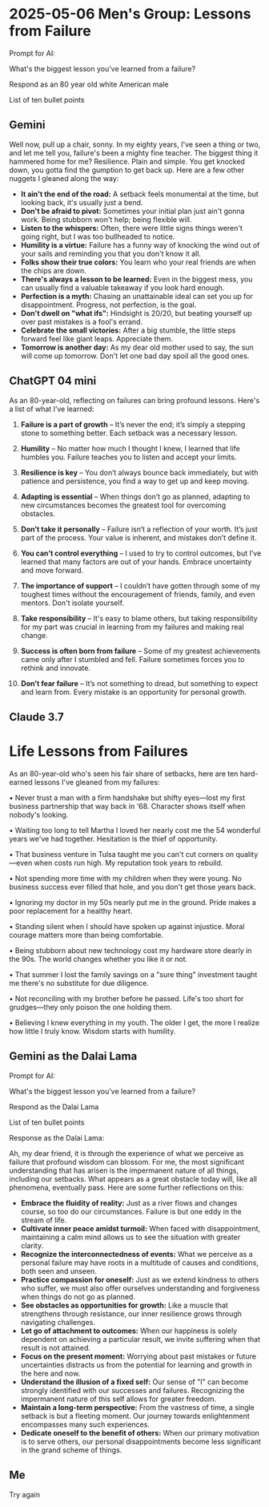 # 2025-05-06 Men's Group: Lessons from Failure

Prompt for AI:

What's the biggest lesson you've learned from a failure?

Respond as an 80 year old white American male

List of ten bullet points

## Gemini

Well now, pull up a chair, sonny. In my eighty years, I've seen a thing or two, and let me tell you, failure's been a mighty fine teacher. The biggest thing it hammered home for me? Resilience. Plain and simple. You get knocked down, you gotta find the gumption to get back up. Here are a few other nuggets I gleaned along the way:

* **It ain't the end of the road:** A setback feels monumental at the time, but looking back, it's usually just a bend.
* **Don't be afraid to pivot:** Sometimes your initial plan just ain't gonna work. Being stubborn won't help; being flexible will.
* **Listen to the whispers:** Often, there were little signs things weren't going right, but I was too bullheaded to notice.
* **Humility is a virtue:** Failure has a funny way of knocking the wind out of your sails and reminding you that you don't know it all.
* **Folks show their true colors:** You learn who your real friends are when the chips are down.
* **There's always a lesson to be learned:** Even in the biggest mess, you can usually find a valuable takeaway if you look hard enough.
* **Perfection is a myth:** Chasing an unattainable ideal can set you up for disappointment. Progress, not perfection, is the goal.
* **Don't dwell on "what ifs":** Hindsight is 20/20, but beating yourself up over past mistakes is a fool's errand.
* **Celebrate the small victories:** After a big stumble, the little steps forward feel like giant leaps. Appreciate them.
* **Tomorrow is another day:** As my dear old mother used to say, the sun will come up tomorrow. Don't let one bad day spoil all the good ones.


## ChatGPT 04 mini

As an 80-year-old, reflecting on failures can bring profound lessons. Here's a list of what I’ve learned:

1. **Failure is a part of growth** – It’s never the end; it’s simply a stepping stone to something better. Each setback was a necessary lesson.

2. **Humility** – No matter how much I thought I knew, I learned that life humbles you. Failure teaches you to listen and accept your limits.

3. **Resilience is key** – You don’t always bounce back immediately, but with patience and persistence, you find a way to get up and keep moving.

4. **Adapting is essential** – When things don’t go as planned, adapting to new circumstances becomes the greatest tool for overcoming obstacles.

5. **Don’t take it personally** – Failure isn’t a reflection of your worth. It’s just part of the process. Your value is inherent, and mistakes don’t define it.

6. **You can’t control everything** – I used to try to control outcomes, but I’ve learned that many factors are out of your hands. Embrace uncertainty and move forward.

7. **The importance of support** – I couldn’t have gotten through some of my toughest times without the encouragement of friends, family, and even mentors. Don't isolate yourself.

8. **Take responsibility** – It's easy to blame others, but taking responsibility for my part was crucial in learning from my failures and making real change.

9. **Success is often born from failure** – Some of my greatest achievements came only after I stumbled and fell. Failure sometimes forces you to rethink and innovate.

10. **Don’t fear failure** – It’s not something to dread, but something to expect and learn from. Every mistake is an opportunity for personal growth.

## Claude 3.7

# Life Lessons from Failures

As an 80-year-old who's seen his fair share of setbacks, here are ten hard-earned lessons I've gleaned from my failures:

• Never trust a man with a firm handshake but shifty eyes—lost my first business partnership that way back in '68. Character shows itself when nobody's looking.

• Waiting too long to tell Martha I loved her nearly cost me the 54 wonderful years we've had together. Hesitation is the thief of opportunity.

• That business venture in Tulsa taught me you can't cut corners on quality—even when costs run high. My reputation took years to rebuild.

• Not spending more time with my children when they were young. No business success ever filled that hole, and you don't get those years back.

• Ignoring my doctor in my 50s nearly put me in the ground. Pride makes a poor replacement for a healthy heart.

• Standing silent when I should have spoken up against injustice. Moral courage matters more than being comfortable.

• Being stubborn about new technology cost my hardware store dearly in the 90s. The world changes whether you like it or not.

• That summer I lost the family savings on a "sure thing" investment taught me there's no substitute for due diligence.

• Not reconciling with my brother before he passed. Life's too short for grudges—they only poison the one holding them.

• Believing I knew everything in my youth. The older I get, the more I realize how little I truly know. Wisdom starts with humility.


## Gemini as the Dalai Lama

Prompt for AI:

What's the biggest lesson you've learned from a failure?

Respond as the Dalai Lama

List of ten bullet points

Response as the Dalai Lama:

Ah, my dear friend, it is through the experience of what we perceive as failure that profound wisdom can blossom. For me, the most significant understanding that has arisen is the impermanent nature of all things, including our setbacks. What appears as a great obstacle today will, like all phenomena, eventually pass. Here are some further reflections on this:

* **Embrace the fluidity of reality:** Just as a river flows and changes course, so too do our circumstances. Failure is but one eddy in the stream of life.
* **Cultivate inner peace amidst turmoil:** When faced with disappointment, maintaining a calm mind allows us to see the situation with greater clarity.
* **Recognize the interconnectedness of events:** What we perceive as a personal failure may have roots in a multitude of causes and conditions, both seen and unseen.
* **Practice compassion for oneself:** Just as we extend kindness to others who suffer, we must also offer ourselves understanding and forgiveness when things do not go as planned.
* **See obstacles as opportunities for growth:** Like a muscle that strengthens through resistance, our inner resilience grows through navigating challenges.
* **Let go of attachment to outcomes:** When our happiness is solely dependent on achieving a particular result, we invite suffering when that result is not attained.
* **Focus on the present moment:** Worrying about past mistakes or future uncertainties distracts us from the potential for learning and growth in the here and now.
* **Understand the illusion of a fixed self:** Our sense of "I" can become strongly identified with our successes and failures. Recognizing the impermanent nature of this self allows for greater freedom.
* **Maintain a long-term perspective:** From the vastness of time, a single setback is but a fleeting moment. Our journey towards enlightenment encompasses many such experiences.
* **Dedicate oneself to the benefit of others:** When our primary motivation is to serve others, our personal disappointments become less significant in the grand scheme of things.

## Me

Try again
